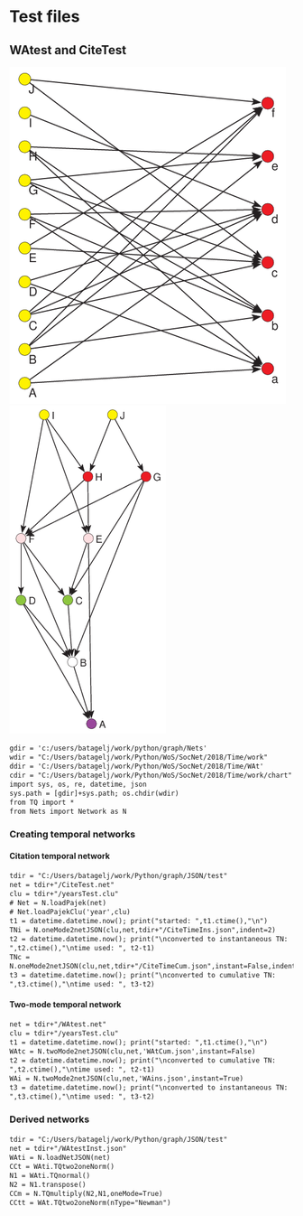 # Test files

## WAtest and CiteTest

![WA test network](https://raw.githubusercontent.com/bavla/Nets/master/test/WAtest.png "WAtest.net")
![Cite test network](https://raw.githubusercontent.com/bavla/Nets/master/test/CiteTest.png "CiteTest.net")

```
gdir = 'c:/users/batagelj/work/python/graph/Nets'
wdir = "C:/Users/batagelj/work/Python/WoS/SocNet/2018/Time/work"
ddir = 'C:/Users/batagelj/work/Python/WoS/SocNet/2018/Time/WAt'
cdir = "C:/Users/batagelj/work/Python/WoS/SocNet/2018/Time/work/chart"
import sys, os, re, datetime, json
sys.path = [gdir]+sys.path; os.chdir(wdir)
from TQ import *
from Nets import Network as N
```

### Creating temporal networks

#### Citation temporal network
```
tdir = "C:/Users/batagelj/work/Python/graph/JSON/test"
net = tdir+"/CiteTest.net"
clu = tdir+"/yearsTest.clu"
# Net = N.loadPajek(net)
# Net.loadPajekClu('year',clu)
t1 = datetime.datetime.now(); print("started: ",t1.ctime(),"\n")
TNi = N.oneMode2netJSON(clu,net,tdir+"/CiteTimeIns.json",indent=2)
t2 = datetime.datetime.now(); print("\nconverted to instantaneous TN: ",t2.ctime(),"\ntime used: ", t2-t1)
TNc = N.oneMode2netJSON(clu,net,tdir+"/CiteTimeCum.json",instant=False,indent=2)
t3 = datetime.datetime.now(); print("\nconverted to cumulative TN: ",t3.ctime(),"\ntime used: ", t3-t2)
```

#### Two-mode temporal network

```
net = tdir+"/WAtest.net"
clu = tdir+"/yearsTest.clu"
t1 = datetime.datetime.now(); print("started: ",t1.ctime(),"\n")
WAtc = N.twoMode2netJSON(clu,net,'WAtCum.json',instant=False)
t2 = datetime.datetime.now(); print("\nconverted to cumulative TN: ",t2.ctime(),"\ntime used: ", t2-t1)
WAi = N.twoMode2netJSON(clu,net,'WAins.json',instant=True)
t3 = datetime.datetime.now(); print("\nconverted to instantaneous TN: ",t3.ctime(),"\ntime used: ", t3-t2)
```

### Derived networks

```
tdir = "C:/Users/batagelj/work/Python/graph/JSON/test"
net = tdir+"/WAtestInst.json"
WAti = N.loadNetJSON(net)
CCt = WAti.TQtwo2oneNorm()
N1 = WAti.TQnormal()
N2 = N1.transpose()
CCm = N.TQmultiply(N2,N1,oneMode=True)
CCtt = WAt.TQtwo2oneNorm(nType="Newman")
```

